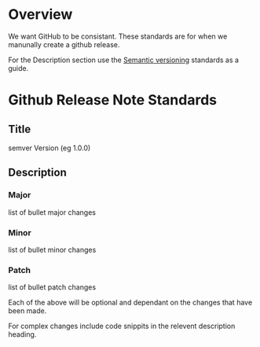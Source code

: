 # Overview
We want GitHub to be consistant. These standards are for when we manunally create a github release.

For the Description section use the [Semantic versioning](version-control.md) standards as a guide.

# Github Release Note Standards
## Title
semver Version (eg 1.0.0)

## Description 
  ### Major
  list of bullet major changes

  ### Minor
  list of bullet minor changes

  ### Patch
  list of bullet patch changes

Each of the above will be optional and dependant on the changes that have been made.

For complex changes include code snippits in the relevent description heading.
